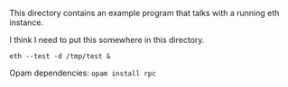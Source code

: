 This directory contains an example program that talks with a running eth instance.

I think I need to put this somewhere in this directory.
```
eth --test -d /tmp/test &
```


Opam dependencies:
`opam install rpc`
